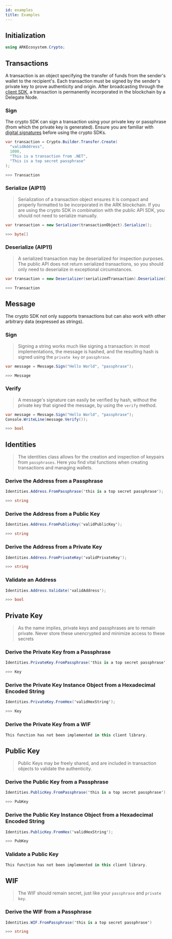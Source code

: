 ```yaml
---
id: examples
title: Examples
---
```


## Initialization

```csharp
using ARKEcosystem.Crypto;
```

## Transactions

A transaction is an object specifying the transfer of funds from the sender's wallet to the recipient's. Each transaction must be signed by the sender's private key to prove authenticity and origin. After broadcasting through the [client SDK](/csharp/client/api-documentation#initialization), a transaction is permanently incorporated in the blockchain by a Delegate Node.

### Sign

The crypto SDK can sign a transaction using your private key or passphrase (from which the private key is generated). Ensure you are familiar with [digital signatures](https://en.wikipedia.org/wiki/Digital_signature) before using the crypto SDKs.

```csharp
var transaction = Crypto.Builder.Transfer.Create(
  "validAddress",
  1000,
  "This is a transaction from .NET",
  "This is a top secret passphrase"
);

>>> Transaction
```

### Serialize (AIP11)

> Serialization of a transaction object ensures it is compact and properly formatted to be incorporated in the ARK blockchain. If you are using the crypto SDK in combination with the public API SDK, you should not need to serialize manually.

```csharp
var transaction = new Serializer(transactionObject).Serialize();

>>> byte[]
```

### Deserialize (AIP11)

> A serialized transaction may be deserialized for inspection purposes. The public API does not return serialized transactions, so you should only need to deserialize in exceptional circumstances.

```csharp
var transaction = new Deserializer(serializedTransaction).Deserialize();

>>> Transaction
```

## Message

The crypto SDK not only supports transactions but can also work with other arbitrary data (expressed as strings).

### Sign

> Signing a string works much like signing a transaction: in most implementations, the message is hashed, and the resulting hash is signed using the `private key` or `passphrase`.

```csharp
var message = Message.Sign("Hello World", "passphrase");

>>> Message
```

### Verify

> A message's signature can easily be verified by hash, without the private key that signed the message, by using the `verify` method.

```csharp
var message = Message.Sign("Hello World", "passphrase");
Console.WriteLine(message.Verify());

>>> bool
```

## Identities

> The identities class allows for the creation and inspection of keypairs from `passphrases`. Here you find vital functions when creating transactions and managing wallets.

### Derive the Address from a Passphrase

```csharp
Identities.Address.FromPassphrase('this is a top secret passphrase');

>>> string
```

### Derive the Address from a Public Key

```csharp
Identities.Address.FromPublicKey('validPublicKey');

>>> string
```

### Derive the Address from a Private Key

```csharp
Identities.Address.FromPrivateKey('validPrivateKey');

>>> string
```

### Validate an Address

```csharp
Identities.Address.Validate('validAddress');

>>> bool
```

## Private Key

> As the name implies, private keys and passphrases are to remain private. Never store these unencrypted and minimize access to these secrets

### Derive the Private Key from a Passphrase

```csharp
Identities.PrivateKey.FromPassphrase('this is a top secret passphrase');

>>> Key
```

### Derive the Private Key Instance Object from a Hexadecimal Encoded String

```csharp
Identities.PrivateKey.FromHex('validHexString');

>>> Key
```

### Derive the Private Key from a WIF

```csharp
This function has not been implemented in this client library.
```

## Public Key

> Public Keys may be freely shared, and are included in transaction objects to validate the authenticity.

### Derive the Public Key from a Passphrase

```csharp
Identities.PublicKey.FromPassphrase('this is a top secret passphrase');

>>> PubKey
```

### Derive the Public Key Instance Object from a Hexadecimal Encoded String

```csharp
Identities.PublicKey.FromHex('validHexString');

>>> PubKey
```

### Validate a Public Key

```csharp
This function has not been implemented in this client library.
```

## WIF

> The WIF should remain secret, just like your `passphrase` and `private key`.

### Derive the WIF from a Passphrase

```csharp
Identities.WIF.FromPassphrase('this is a top secret passphrase')

>>> string
```
